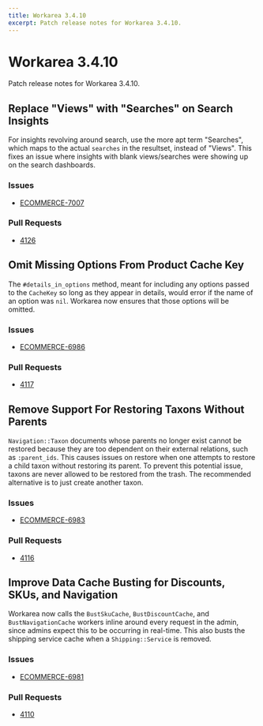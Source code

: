 ```yaml
---
title: Workarea 3.4.10
excerpt: Patch release notes for Workarea 3.4.10.
---
```


# Workarea 3.4.10

Patch release notes for Workarea 3.4.10.

## Replace "Views" with "Searches" on Search Insights

For insights revolving around search, use the more apt term "Searches",
which maps to the actual `searches` in the resultset, instead of
"Views". This fixes an issue where insights with blank views/searches
were showing up on the search dashboards.

### Issues

- [ECOMMERCE-7007](https://jira.tools.weblinc.com/browse/ECOMMERCE-7007)

### Pull Requests

- [4126](https://stash.tools.weblinc.com/projects/WL/repos/workarea/pull-requests/4126/overview)

## Omit Missing Options From Product Cache Key

The `#details_in_options` method, meant for including any options passed
to the `CacheKey` so long as they appear in details, would error if the
name of an option was `nil`. Workarea now ensures that those options
will be omitted.

### Issues

- [ECOMMERCE-6986](https://jira.tools.weblinc.com/browse/ECOMMERCE-6986)

### Pull Requests

- [4117](https://stash.tools.weblinc.com/projects/WL/repos/workarea/pull-requests/4117)

## Remove Support For Restoring Taxons Without Parents

`Navigation::Taxon` documents whose parents no longer exist cannot be
restored because they are too dependent on their external relations,
such as `:parent_ids`. This causes issues on restore when one attempts
to restore a child taxon without restoring its parent. To prevent this
potential issue, taxons are never allowed to be restored from the trash.
The recommended alternative is to just create another taxon.

### Issues

- [ECOMMERCE-6983](https://jira.tools.weblinc.com/browse/ECOMMERCE-6983)

### Pull Requests

- [4116](https://stash.tools.weblinc.com/projects/WL/repos/workarea/pull-requests/4116/overview)

## Improve Data Cache Busting for Discounts, SKUs, and Navigation

Workarea now calls the `BustSkuCache`, `BustDiscountCache`, and
`BustNavigationCache` workers inline around every request in the admin,
since admins expect this to be occurring in real-time. This also busts the
shipping service cache when a `Shipping::Service` is removed.

### Issues

- [ECOMMERCE-6981](https://jira.tools.weblinc.com/browse/ECOMMERCE-6981)

### Pull Requests

- [4110](https://stash.tools.weblinc.com/projects/WL/repos/workarea/pull-requests/4110/overview)


